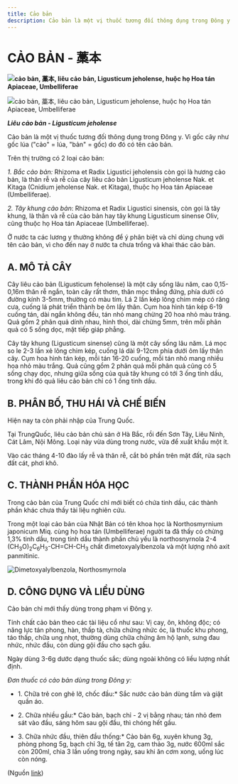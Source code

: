 ```yaml
---
title: Cảo bản
description: Cảo bản là một vị thuốc tương đối thông dụng trong Đông y. Vì gốc cây như gốc lúa ("cảo" = lúa, "bản" = gốc) do đó có tên cảo bản. Trên thị trường có 2  loại cảo bản - 1. Bắc cảo bản - Rhizoma et Radix Ligustici jeholensis; 2. Tây khung cảo bản - Rhizoma et Radix Ligustici sinensis...
---
```

# CẢO BẢN - 藁本

**![cảo bản, 藁本, liêu cảo bản, Ligusticum jeholense, huộc họ Hoa tán Apiaceae, Umbelliferae](/imgs/do-tat-loi/ctvvtvn/cao-ban.jpg)**

![cảo bản, 藁本, liêu cảo bản, Ligusticum jeholense, huộc họ Hoa tán Apiaceae, Umbelliferae](/imgs/do-tat-loi/ctvvtvn/cao-ban-2.jpg)

***Liêu cảo bản - Ligusticum jeholense***

Cảo bản là một vị thuốc tương đối thông dụng trong Đông y. Vì gốc cây như gốc lúa ("cảo" = lúa, "bản" = gốc) do đó có tên cảo bản.

Trên thị trường có 2 loại cảo bản:

*1\. Bắc cảo bản:* Rhizoma et Radix Ligustici jeholensis còn gọi là hương cảo bản, là thân rễ và rễ của cây liêu cảo bản Ligusticum jeholense Nak. et Kitaga (Cnidium jeholense Nak. et Kitaga), thuộc họ Hoa tán Apiaceae (Umbelliferae).

*2\. Tây khung cảo bản*: Rhizoma et Radix Ligustici sinensis, còn gọi là tây khung, là thân và rễ của cảo bản hay tây khung Ligusticum sinense Oliv, cũng thuộc họ Hoa tán Apiaceae (Umbelliferae).

Ở nước ta các lương y thường không để ý phân biệt và chỉ dùng chung với tên cảo bản, vì cho đến nay ở nước ta chưa trồng và khai thác cảo bản.

## A. MÔ TẢ CÂY

Cây liêu cảo bản (Ligusticum feholense) là một cây sống lâu năm, cao 0,15-0,16m thân rễ ngắn, toàn cây rất thơm, thân mọc thẳng đứng, phía dưới có đường kính 3-5mm, thường có màu tím. Lá 2 lần kép lông chim mép có răng cưa, cuống lá phát triển thành bẹ ôm lấy thân. Cụm hoa hình tán kép 6-19 cuống tán, dài ngắn không đều, tán nhỏ mang chừng 20 hoa nhỏ màu tráng. Quả gồm 2 phân quả dính nhau, hình thoi, dài chừng 5mm, trên mỗi phân quả có 5 sống dọc, mặt tiếp giáp phẳng.

Cây tây khung (Ligusticum sinense) cũng là một cây sống lâu năm. Lá mọc so le 2-3 lần xẻ lông chim kép, cuống lá dài 9-12cm phía dưới ôm lấy thân cây. Cụm hoa hình tán kép, mỗi tán 16-20 cuống, mỗi tán nhỏ mang nhiều hoa nhỏ màu trắng. Quả cũng gồm 2 phân quả mỗi phân quả cũng có 5 sống chạy dọc, nhưng giữa sống của quả tây khung có tới 3 ống tinh dầu, trong khi đó quả liêu cảo bản chỉ có 1 ống tinh dầu.

## B. PHÂN BỐ, THU HÁI VÀ CHẾ BIẾN

Hiện nay ta còn phải nhập của Trung Quốc.

Tại TrungQuốc, liêu cảo bản chủ sản ở Hà Bắc, rồi đến Sơn Tây, Liêu Ninh, Cát Lâm, Nội Mông. Loại này vừa dùng trong nước, vừa để xuất khẩu một ít.

Vào các tháng 4-10 đào lấy rễ và thân rễ, cắt bỏ phần trên mặt đất, rửa sạch đất cát, phơi khô.

## C. THÀNH PHẦN HÓA HỌC

Trong cảo bản của Trung Quốc chỉ mới biết có chứa tinh dầu, các thành phần khác chưa thấy tài liệu nghiên cứu.

Trong một loại cảo bản của Nhật Bản có tên khoa học là Northosmyrnium japonicum Miq. cùng họ hoa tán (Umbelliferae) người ta đã thấy có chừng 1,3% tinh dầu, trong tinh dầu thành phần chủ yếu là northosnyrnola 2-4 (CH<sub>3</sub>O)<sub>2</sub>C<sub>6</sub>H<sub>3</sub>-CH=CH-CH<sub>3</sub> chất đimetoxyalylbenzola và một lượng nhỏ axit panmitinic.

![Dimetoxyalylbenzola, Northosmyrnola](/imgs/do-tat-loi/ctvvtvn/cao-ban-3.jpg)

## D. CÔNG DỤNG VÀ LIỀU DÙNG

Cảo bản chỉ mới thấy dùng trong phạm vi Đông y.

Tính chất cảo bản theo các tài liệu cổ như sau: Vị cay, ôn, không độc; có năng lực tán phong, hàn, thấp tà, chữa chứng nhức óc, là thuốc khu phong, táo thấp, chữa ung nhọt, thường dùng chữa chứng âm hộ lạnh, sưng đau nhức, nhức đầu, còn dùng gội đầu cho sạch gầu.

Ngày dùng 3-6g dước dạng thuốc sắc; dùng ngoài không có liều lượng nhất định.

*Đơn thuốc có cảo bản dùng trong Đông y:*

* 1\. Chữa trẻ con ghẻ lở, chốc đầu:* Sắc nước cảo bản dùng tắm và giặt quần áo.

* 2\. Chữa nhiều gầu:* Cảo bản, bạch chỉ - 2 vị bằng nhau; tán nhỏ đem sát vào đầu, sáng hôm sau gội đầu, thì chóng hết gầu.

* 3\. Chữa nhức đầu, thiên đầu thống:* Cảo bản 6g, xuyên khung 3g, phòng phong 5g, bạch chỉ 3g, tế tân 2g, cam thảo 3g, nước 600ml sắc còn 200ml, chia 3 lần uống trong ngày, sau khi ăn cơm xong, uống lúc còn nóng.

(Nguồn <a href="http://www.thuocvuonnha.com/nhung-cay-thuoc-va-vi-thuoc-viet-nam/ket-qua-tra-cuu/cao-ban" target="_blank">link</a>)
